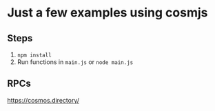 # Just a few examples using cosmjs

## Steps
1. `npm install`
2. Run functions in `main.js` or `node main.js`

## RPCs
https://cosmos.directory/
